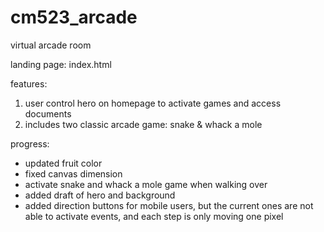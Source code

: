 # cm523_arcade
virtual arcade room

landing page: index.html

features:
1. user control hero on homepage to activate games and access documents
2. includes two classic arcade game: snake & whack a mole

progress:
* updated fruit color
* fixed canvas dimension
* activate snake and whack a mole game when walking over
* added draft of hero and background
* added direction buttons for mobile users, but the current ones are not able to activate events, and each step is only moving one pixel
